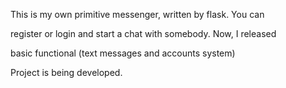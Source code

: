 This is my own primitive messenger, written by flask. You can



register or login and start a chat with somebody. Now, I released




basic functional (text messages and accounts system)


Project is being developed.